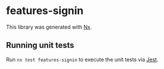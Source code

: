 # features-signin

This library was generated with [Nx](https://nx.dev).

## Running unit tests

Run `nx test features-signin` to execute the unit tests via [Jest](https://jestjs.io).
